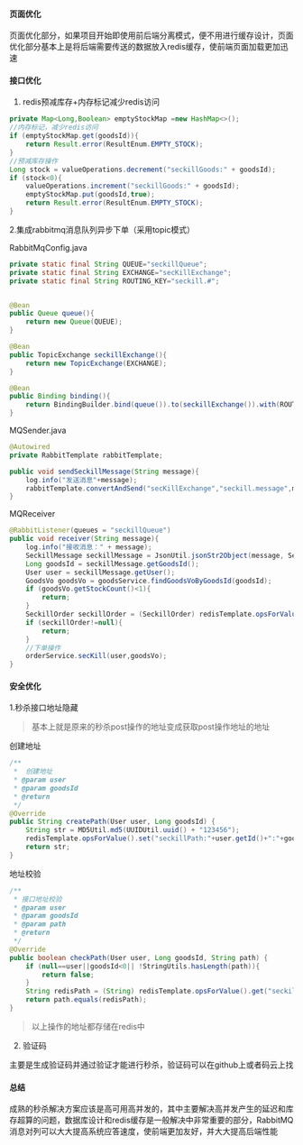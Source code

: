 #### 页面优化

页面优化部分，如果项目开始即使用前后端分离模式，便不用进行缓存设计，页面优化部分基本上是将后端需要传送的数据放入redis缓存，使前端页面加载更加迅速



#### 接口优化

1. redis预减库存+内存标记减少redis访问

```java
private Map<Long,Boolean> emptyStockMap =new HashMap<>();
//内存标记，减少redis访问
if (emptyStockMap.get(goodsId)){
    return Result.error(ResultEnum.EMPTY_STOCK);
}
//预减库存操作
Long stock = valueOperations.decrement("seckillGoods:" + goodsId);
if (stock<0){
    valueOperations.increment("seckillGoods:" + goodsId);
    emptyStockMap.put(goodsId,true);
    return Result.error(ResultEnum.EMPTY_STOCK);
}
```

2.集成rabbitmq消息队列异步下单（采用topic模式）

RabbitMqConfig.java

```java
private static final String QUEUE="seckillQueue";
private static final String EXCHANGE="secKillExchange";
private static final String ROUTING_KEY="seckill.#";


@Bean
public Queue queue(){
    return new Queue(QUEUE);
}

@Bean
public TopicExchange seckillExchange(){
    return new TopicExchange(EXCHANGE);
}

@Bean
public Binding binding(){
    return BindingBuilder.bind(queue()).to(seckillExchange()).with(ROUTING_KEY);
}
```

MQSender.java

```java
@Autowired
private RabbitTemplate rabbitTemplate;

public void sendSeckillMessage(String message){
    log.info("发送消息"+message);
    rabbitTemplate.convertAndSend("secKillExchange","seckill.message",message);
}
```

MQReceiver

```java
@RabbitListener(queues = "seckillQueue")
public void receiver(String message){
    log.info("接收消息：" + message);
    SeckillMessage seckillMessage = JsonUtil.jsonStr2Object(message, SeckillMessage.class);
    Long goodsId = seckillMessage.getGoodsId();
    User user = seckillMessage.getUser();
    GoodsVo goodsVo = goodsService.findGoodsVoByGoodsId(goodsId);
    if (goodsVo.getStockCount()<1){
        return;
    }
    SeckillOrder seckillOrder = (SeckillOrder) redisTemplate.opsForValue().get("order:" + user.getId() + ":" + goodsId);
    if (seckillOrder!=null){
        return;
    }
    //下单操作
    orderService.secKill(user,goodsVo);
}
```



#### 安全优化

1.秒杀接口地址隐藏

> 基本上就是原来的秒杀post操作的地址变成获取post操作地址的地址

创建地址

```java
/**
 *  创建地址
 * @param user
 * @param goodsId
 * @return
 */
@Override
public String createPath(User user, Long goodsId) {
    String str = MD5Util.md5(UUIDUtil.uuid() + "123456");
    redisTemplate.opsForValue().set("seckillPath:"+user.getId()+":"+goodsId,str,60, TimeUnit.SECONDS);
    return str;
}
```

地址校验

```java
/**
 * 接口地址校验
 * @param user
 * @param goodsId
 * @param path
 * @return
 */
@Override
public boolean checkPath(User user, Long goodsId, String path) {
    if (null==user||goodsId<0|| !StringUtils.hasLength(path)){
        return false;
    }
    String redisPath = (String) redisTemplate.opsForValue().get("seckillPath:" + user.getId() + ":" + goodsId);
    return path.equals(redisPath);
}
```

> 以上操作的地址都存储在redis中



2. 验证码

主要是生成验证码并通过验证才能进行秒杀，验证码可以在github上或者码云上找



#### 总结

成熟的秒杀解决方案应该是高可用高并发的，其中主要解决高并发产生的延迟和库存超算的问题，数据库设计和redis缓存是一般解决中非常重要的部分，RabbitMQ消息对列可以大大提高系统应答速度，使前端更加友好，并大大提高后端性能
